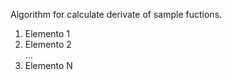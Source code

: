 Algorithm for calculate derivate of sample fuctions.
<ol>
  <li>Elemento 1</li>
  <li>Elemento 2</li>
  ...
  <li>Elemento N</li>
</ol>
